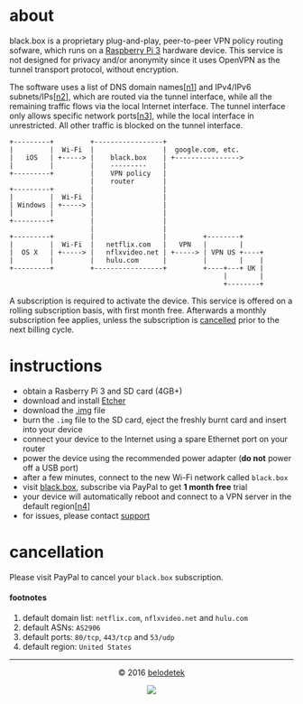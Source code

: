 # about
black.box is a proprietary plug-and-play, peer-to-peer VPN policy routing sofware, which runs on a [Raspberry Pi 3](https://en.wikipedia.org/wiki/Raspberry_Pi) hardware device. This service is not designed for privacy and/or anonymity since it uses OpenVPN as the tunnel transport protocol, without encryption.

The software uses a list of DNS domain names[[n1](#footnotes)] and IPv4/IPv6 subnets/IPs[[n2](#footnotes)], which are routed via the tunnel interface, while all the remaining traffic flows via the local Internet interface. The tunnel interface only allows specific network ports[[n3](#footnotes)], while the local interface in unrestricted. All other traffic is blocked on the tunnel interface.

```
+---------+         +-----------------+
|         |  Wi-Fi  |                 |  google.com, etc.
|   iOS   | +-----> |    black.box    | +---------------->
|         |         |    ---------    |
+---------+         |    VPN policy   |
                    |    router       |
+---------+         |                 |
|         |  Wi-Fi  |                 |
| Windows | +-----> |                 |
|         |         |                 |
+---------+         |                 |
                    |                 |
+---------+         |                 |         +--------+
|         |  Wi-Fi  |   netflix.com   |   VPN   |        |
|  OS X   | +-----> |   nflxvideo.net | +-----> | VPN US +----+
|         |         |   hulu.com      |         |        |    |
+---------+         +-----------------+         +----+---+ UK |
                                                     |        |
                                                     +--------+
```

A subscription is required to activate the device. This service is offered on a rolling subscription basis, with first month free. Afterwards a monthly subscription fee applies, unless the subscription is [cancelled](#cancellation) prior to the next billing cycle.

# instructions
* obtain a Rasberry Pi 3 and SD card (4GB+)
* download and install [Etcher](http://www.etcher.io/)
* download the [.img](#) file
* burn the `.img` file to the SD card, eject the freshly burnt card and insert into your device
* connect your device to the Internet using a spare Ethernet port on your router
* power the device using the recommended power adapter (**do not** power off a USB port)
* after a few minutes, connect to the new Wi-Fi network called `black.box`
* visit [black.box](http://blackbox/), subscribe via PayPal to get **1 month free** trial
* your device will automatically reboot and connect to a VPN server in the default region[[n4](#footnotes)]
* for issues, please contact [support](mailto:blackbox@belodedenko.me)

# cancellation
Please visit PayPal to cancel your `black.box` subscription.

#### footnotes
1. default domain list: `netflix.com`, `nflxvideo.net` and `hulu.com`
2. default ASNs: `AS2906`
3. default ports: `80/tcp`, `443/tcp` and `53/udp`
4. default region: `United States`

<hr>
<p align="center">&copy; 2016 <a href="http://ab77.github.io/">belodetek</a></p>
<p align="center"><a href="http://anton.belodedenko.me/"><img src="https://avatars2.githubusercontent.com/u/2033996?v=3&s=50"></a></p>
